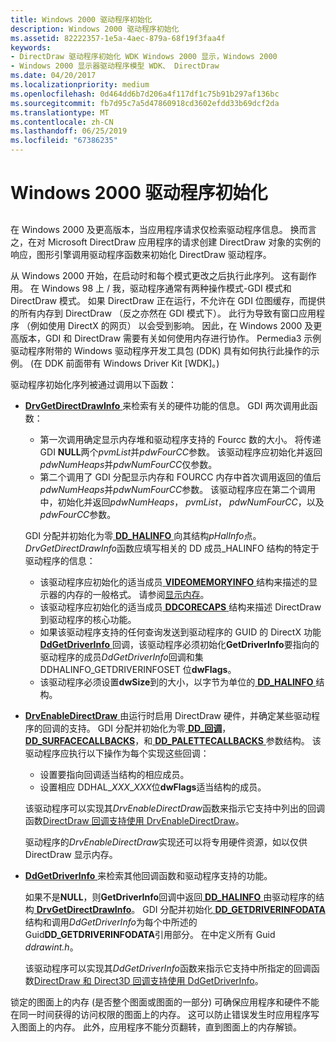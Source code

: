 ```yaml
---
title: Windows 2000 驱动程序初始化
description: Windows 2000 驱动程序初始化
ms.assetid: 82222357-1e5a-4aec-879a-68f19f3faa4f
keywords:
- DirectDraw 驱动程序初始化 WDK Windows 2000 显示，Windows 2000
- Windows 2000 显示器驱动程序模型 WDK、 DirectDraw
ms.date: 04/20/2017
ms.localizationpriority: medium
ms.openlocfilehash: 0d464dd6b7d206a4f117df1c75b91b297af136bc
ms.sourcegitcommit: fb7d95c7a5d47860918cd3602efdd33b69dcf2da
ms.translationtype: MT
ms.contentlocale: zh-CN
ms.lasthandoff: 06/25/2019
ms.locfileid: "67386235"
---
```

# <a name="windows-2000-driver-initialization"></a>Windows 2000 驱动程序初始化


## <span id="ddk_windows_2000_driver_initialization_gg"></span><span id="DDK_WINDOWS_2000_DRIVER_INITIALIZATION_GG"></span>


在 Windows 2000 及更高版本，当应用程序请求仅检索驱动程序信息。 换而言之，在对 Microsoft DirectDraw 应用程序的请求创建 DirectDraw 对象的实例的响应，图形引擎调用驱动程序函数来初始化 DirectDraw 驱动程序。

从 Windows 2000 开始，在启动时和每个模式更改之后执行此序列。 这有副作用。 在 Windows 98 上 / 我，驱动程序通常有两种操作模式-GDI 模式和 DirectDraw 模式。 如果 DirectDraw 正在运行，不允许在 GDI 位图缓存，而提供的所有内存到 DirectDraw （反之亦然在 GDI 模式下）。 此行为导致有窗口应用程序 （例如使用 DirectX 的网页） 以会受到影响。 因此，在 Windows 2000 及更高版本，GDI 和 DirectDraw 需要有关如何使用内存进行协作。 Permedia3 示例驱动程序附带的 Windows 驱动程序开发工具包 (DDK) 具有如何执行此操作的示例。 (在 DDK 前面带有 Windows Driver Kit \[WDK\]。)

驱动程序初始化序列被通过调用以下函数：

-   [**DrvGetDirectDrawInfo** ](https://docs.microsoft.com/windows/desktop/api/winddi/nf-winddi-drvgetdirectdrawinfo)来检索有关的硬件功能的信息。 GDI 两次调用此函数：

    -   第一次调用确定显示内存堆和驱动程序支持的 Fourcc 数的大小。 将传递 GDI **NULL**两个*pvmList*并*pdwFourCC*参数。 该驱动程序应初始化并返回*pdwNumHeaps*并*pdwNumFourCC*仅参数。
    -   第二个调用了 GDI 分配显示内存和 FOURCC 内存中首次调用返回的值后*pdwNumHeaps*并*pdwNumFourCC*参数。 该驱动程序应在第二个调用中，初始化并返回*pdwNumHeaps*， *pvmList*， *pdwNumFourCC*，以及*pdwFourCC*参数。

    GDI 分配并初始化为零[ **DD\_HALINFO** ](https://docs.microsoft.com/windows/desktop/api/ddrawint/ns-ddrawint-_dd_halinfo)向其结构*pHalInfo*点。 *DrvGetDirectDrawInfo*函数应填写相关的 DD 成员\_HALINFO 结构的特定于驱动程序的信息：

    -   该驱动程序应初始化的适当成员[ **VIDEOMEMORYINFO** ](https://docs.microsoft.com/windows/desktop/api/ddrawint/ns-ddrawint-_videomemoryinfo)结构来描述的显示器的内存的一般格式。 请参阅[显示内存](display-memory.md)。
    -   该驱动程序应初始化的适当成员[ **DDCORECAPS** ](https://docs.microsoft.com/windows/desktop/api/ddrawi/ns-ddrawi-_ddcorecaps)结构来描述 DirectDraw 到驱动程序的核心功能。
    -   如果该驱动程序支持的任何查询发送到驱动程序的 GUID 的 DirectX 功能[ **DdGetDriverInfo** ](https://docs.microsoft.com/windows/desktop/api/ddrawint/nc-ddrawint-pdd_getdriverinfo)回调，该驱动程序必须初始化**GetDriverInfo**要指向的驱动程序的成员*DdGetDriverInfo*回调和集 DDHALINFO\_GETDRIVERINFOSET 位**dwFlags**。
    -   该驱动程序必须设置**dwSize**到的大小，以字节为单位的[ **DD\_HALINFO** ](https://docs.microsoft.com/windows/desktop/api/ddrawint/ns-ddrawint-_dd_halinfo)结构。
-   [**DrvEnableDirectDraw** ](https://docs.microsoft.com/windows/desktop/api/winddi/nf-winddi-drvenabledirectdraw)由运行时启用 DirectDraw 硬件，并确定某些驱动程序的回调的支持。 GDI 分配并初始化为零[ **DD\_回调**](https://docs.microsoft.com/windows/desktop/api/ddrawint/ns-ddrawint-dd_callbacks)， [ **DD\_SURFACECALLBACKS**](https://docs.microsoft.com/windows/desktop/api/ddrawint/ns-ddrawint-dd_surfacecallbacks)，和[ **DD\_PALETTECALLBACKS** ](https://docs.microsoft.com/windows/desktop/api/ddrawint/ns-ddrawint-dd_palettecallbacks)参数结构。 该驱动程序应执行以下操作为每个实现这些回调：

    -   设置要指向回调适当结构的相应成员。
    -   设置相应 DDHAL\_*XXX*\_*XXX*位**dwFlags**适当结构的成员。

    该驱动程序可以实现其*DrvEnableDirectDraw*函数来指示它支持中列出的回调函数[DirectDraw 回调支持使用 DrvEnableDirectDraw](directdraw-callback-support-using-drvenabledirectdraw.md)。

    驱动程序的*DrvEnableDirectDraw*实现还可以将专用硬件资源，如以仅供 DirectDraw 显示内存。

-   [**DdGetDriverInfo** ](https://docs.microsoft.com/windows/desktop/api/ddrawint/nc-ddrawint-pdd_getdriverinfo)来检索其他回调函数和驱动程序支持的功能。

    如果不是**NULL**，则**GetDriverInfo**回调中返回[ **DD\_HALINFO** ](https://docs.microsoft.com/windows/desktop/api/ddrawint/ns-ddrawint-_dd_halinfo)由驱动程序的结构[ **DrvGetDirectDrawInfo**](https://docs.microsoft.com/windows/desktop/api/winddi/nf-winddi-drvgetdirectdrawinfo)。 GDI 分配并初始化[ **DD\_GETDRIVERINFODATA** ](https://docs.microsoft.com/windows/desktop/api/ddrawint/ns-ddrawint-_dd_getdriverinfodata)结构和调用*DdGetDriverInfo*为每个中所述的Guid**DD\_GETDRIVERINFODATA**引用部分。 在中定义所有 Guid *ddrawint.h*。

    该驱动程序可以实现其*DdGetDriverInfo*函数来指示它支持中所指定的回调函数[DirectDraw 和 Direct3D 回调支持使用 DdGetDriverInfo](directdraw-and-direct3d-callback-support-using-ddgetdriverinfo.md)。

锁定的图面上的内存 (是否整个图面或图面的一部分) 可确保应用程序和硬件不能在同一时间获得的访问权限的图面上的内存。 这可以防止错误发生时应用程序写入图面上的内存。 此外，应用程序不能分页翻转，直到图面上的内存解锁。

 

 





